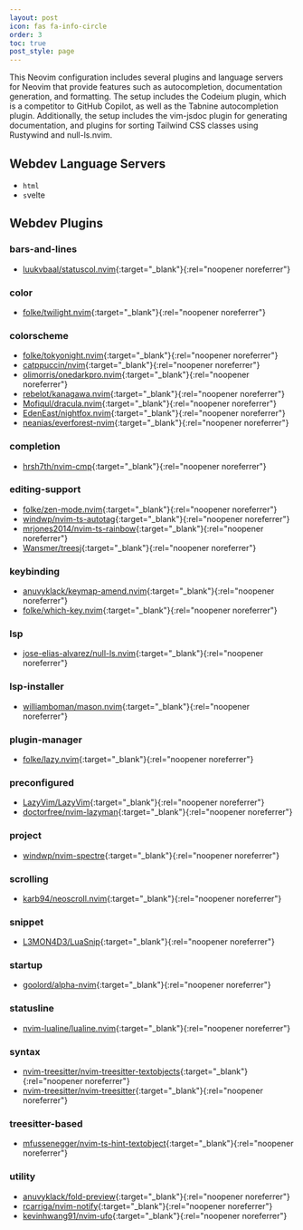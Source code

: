 ```yaml
---
layout: post
icon: fas fa-info-circle
order: 3
toc: true
post_style: page
---
```


This Neovim configuration includes several plugins and language servers for Neovim that provide features such as autocompletion, documentation generation, and formatting. The setup includes the Codeium plugin, which is a competitor to GitHub Copilot, as well as the Tabnine autocompletion plugin. Additionally, the setup includes the vim-jsdoc plugin for generating documentation, and plugins for sorting Tailwind CSS classes using Rustywind and null-ls.nvim.

## Webdev Language Servers

- `html`
- `s`velte

## Webdev Plugins

### bars-and-lines

- [luukvbaal/statuscol.nvim](https://dotfyle.com/plugins/luukvbaal/statuscol.nvim){:target="_blank"}{:rel="noopener noreferrer"}

### color

- [folke/twilight.nvim](https://dotfyle.com/plugins/folke/twilight.nvim){:target="_blank"}{:rel="noopener noreferrer"}

### colorscheme

- [folke/tokyonight.nvim](https://dotfyle.com/plugins/folke/tokyonight.nvim){:target="_blank"}{:rel="noopener noreferrer"}
- [catppuccin/nvim](https://dotfyle.com/plugins/catppuccin/nvim){:target="_blank"}{:rel="noopener noreferrer"}
- [olimorris/onedarkpro.nvim](https://dotfyle.com/plugins/olimorris/onedarkpro.nvim){:target="_blank"}{:rel="noopener noreferrer"}
- [rebelot/kanagawa.nvim](https://dotfyle.com/plugins/rebelot/kanagawa.nvim){:target="_blank"}{:rel="noopener noreferrer"}
- [Mofiqul/dracula.nvim](https://dotfyle.com/plugins/Mofiqul/dracula.nvim){:target="_blank"}{:rel="noopener noreferrer"}
- [EdenEast/nightfox.nvim](https://dotfyle.com/plugins/EdenEast/nightfox.nvim){:target="_blank"}{:rel="noopener noreferrer"}
- [neanias/everforest-nvim](https://dotfyle.com/plugins/neanias/everforest-nvim){:target="_blank"}{:rel="noopener noreferrer"}

### completion

- [hrsh7th/nvim-cmp](https://dotfyle.com/plugins/hrsh7th/nvim-cmp){:target="_blank"}{:rel="noopener noreferrer"}

### editing-support

- [folke/zen-mode.nvim](https://dotfyle.com/plugins/folke/zen-mode.nvim){:target="_blank"}{:rel="noopener noreferrer"}
- [windwp/nvim-ts-autotag](https://dotfyle.com/plugins/windwp/nvim-ts-autotag){:target="_blank"}{:rel="noopener noreferrer"}
- [mrjones2014/nvim-ts-rainbow](https://dotfyle.com/plugins/mrjones2014/nvim-ts-rainbow){:target="_blank"}{:rel="noopener noreferrer"}
- [Wansmer/treesj](https://dotfyle.com/plugins/Wansmer/treesj){:target="_blank"}{:rel="noopener noreferrer"}

### keybinding

- [anuvyklack/keymap-amend.nvim](https://dotfyle.com/plugins/anuvyklack/keymap-amend.nvim){:target="_blank"}{:rel="noopener noreferrer"}
- [folke/which-key.nvim](https://dotfyle.com/plugins/folke/which-key.nvim){:target="_blank"}{:rel="noopener noreferrer"}

### lsp

- [jose-elias-alvarez/null-ls.nvim](https://dotfyle.com/plugins/jose-elias-alvarez/null-ls.nvim){:target="_blank"}{:rel="noopener noreferrer"}

### lsp-installer

- [williamboman/mason.nvim](https://dotfyle.com/plugins/williamboman/mason.nvim){:target="_blank"}{:rel="noopener noreferrer"}

### plugin-manager

- [folke/lazy.nvim](https://dotfyle.com/plugins/folke/lazy.nvim){:target="_blank"}{:rel="noopener noreferrer"}

### preconfigured

- [LazyVim/LazyVim](https://dotfyle.com/plugins/LazyVim/LazyVim){:target="_blank"}{:rel="noopener noreferrer"}
- [doctorfree/nvim-lazyman](https://dotfyle.com/plugins/doctorfree/nvim-lazyman){:target="_blank"}{:rel="noopener noreferrer"}

### project

- [windwp/nvim-spectre](https://dotfyle.com/plugins/windwp/nvim-spectre){:target="_blank"}{:rel="noopener noreferrer"}

### scrolling

- [karb94/neoscroll.nvim](https://dotfyle.com/plugins/karb94/neoscroll.nvim){:target="_blank"}{:rel="noopener noreferrer"}

### snippet

- [L3MON4D3/LuaSnip](https://dotfyle.com/plugins/L3MON4D3/LuaSnip){:target="_blank"}{:rel="noopener noreferrer"}

### startup

- [goolord/alpha-nvim](https://dotfyle.com/plugins/goolord/alpha-nvim){:target="_blank"}{:rel="noopener noreferrer"}

### statusline

- [nvim-lualine/lualine.nvim](https://dotfyle.com/plugins/nvim-lualine/lualine.nvim){:target="_blank"}{:rel="noopener noreferrer"}

### syntax

- [nvim-treesitter/nvim-treesitter-textobjects](https://dotfyle.com/plugins/nvim-treesitter/nvim-treesitter-textobjects){:target="_blank"}{:rel="noopener noreferrer"}
- [nvim-treesitter/nvim-treesitter](https://dotfyle.com/plugins/nvim-treesitter/nvim-treesitter){:target="_blank"}{:rel="noopener noreferrer"}

### treesitter-based

- [mfussenegger/nvim-ts-hint-textobject](https://dotfyle.com/plugins/mfussenegger/nvim-ts-hint-textobject){:target="_blank"}{:rel="noopener noreferrer"}

### utility

- [anuvyklack/fold-preview](https://dotfyle.com/plugins/anuvyklack/fold-preview){:target="_blank"}{:rel="noopener noreferrer"}
- [rcarriga/nvim-notify](https://dotfyle.com/plugins/rcarriga/nvim-notify){:target="_blank"}{:rel="noopener noreferrer"}
- [kevinhwang91/nvim-ufo](https://dotfyle.com/plugins/kevinhwang91/nvim-ufo){:target="_blank"}{:rel="noopener noreferrer"}
